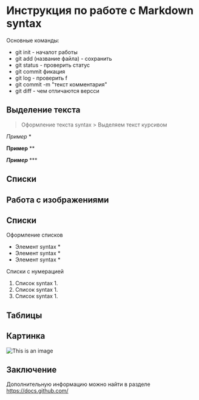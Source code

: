 # Инструкция по работе с Markdown syntax

Основные команды:

* git init - началот работы
* git add (название файла) - сохранить
* git status - проверить статус
* git commit фикация
* git log - проверить f
* git commit -m "текст комментария"
* git diff - чем отличаются версси

## Выделение текста

> Оформление текста syntax >
Выделяем текст курсивом

*Пример* *

**Пример** **

***Пример*** ***


## Списки

## Работа с изображениями

## Списки
Оформление списков
* Элемент syntax *
* Элемент syntax *
* Элемент syntax *

Списки с нумерацией
1. Список syntax 1.
2. Список syntax 1.
3. Список syntax 1.


## Таблицы

## Картинка

![This is an image](https://myoctocat.com/assets/images/base-octocat.svg)

## Заключение

Дополнительную информацию можно найти в разделе https://docs.github.com/



